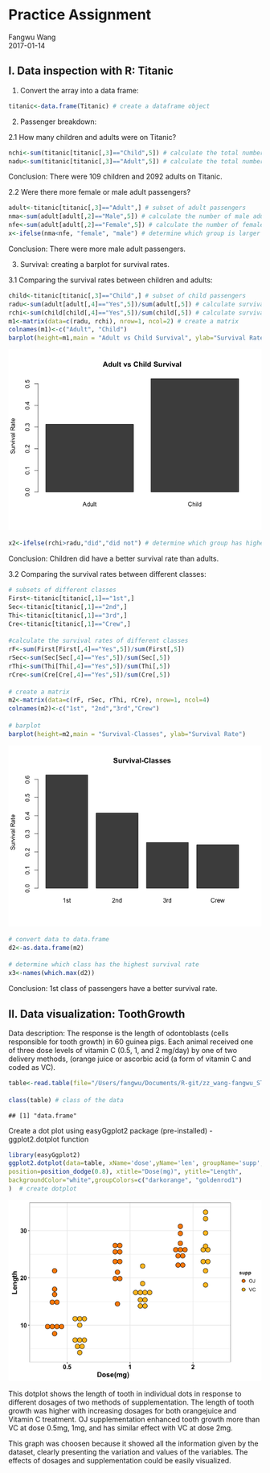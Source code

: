 # Practice Assignment
Fangwu Wang  
2017-01-14  

## I. Data inspection with R: Titanic

1. Convert the array into a data frame:


```r
titanic<-data.frame(Titanic) # create a dataframe object 
```

2. Passenger breakdown: 

2.1 How many children and adults were on Titanic?


```r
nchi<-sum(titanic[titanic[,3]=="Child",5]) # calculate the total number of children 
nadu<-sum(titanic[titanic[,3]=="Adult",5]) # calculate the total number of adults
```

Conclusion: There were 109 children and 2092 adults on Titanic.


2.2 Were there more female or male adult passengers?


```r
adult<-titanic[titanic[,3]=="Adult",] # subset of adult passengers
nma<-sum(adult[adult[,2]=="Male",5]) # calculate the number of male adult passengers
nfe<-sum(adult[adult[,2]=="Female",5]) # calculate the number of female adult passengers
x<-ifelse(nma<nfe, "female", "male") # determine which group is larger
```

Conclusion: There were more male adult passengers.


3. Survival: creating a barplot for survival rates.

3.1 Comparing the survival rates between children and adults:


```r
child<-titanic[titanic[,3]=="Child",] # subset of child passengers
radu<-sum(adult[adult[,4]=="Yes",5])/sum(adult[,5]) # calculate survival rate of adult passengers
rchi<-sum(child[child[,4]=="Yes",5])/sum(child[,5]) # calculate survival rate of child passengers
m1<-matrix(data=c(radu, rchi), nrow=1, ncol=2) # create a matrix
colnames(m1)<-c("Adult", "Child")
barplot(height=m1,main = "Adult vs Child Survival", ylab="Survival Rate") # create a barplot
```

![](practice_assignment_files/figure-html/unnamed-chunk-4-1.png)<!-- -->

```r
x2<-ifelse(rchi>radu,"did","did not") # determine which group has higher survival rate
```

Conclusion: Children did have a better survival rate than adults.


3.2 Comparing the survival rates between different classes:


```r
# subsets of different classes
First<-titanic[titanic[,1]=="1st",] 
Sec<-titanic[titanic[,1]=="2nd",]
Thi<-titanic[titanic[,1]=="3rd",]
Cre<-titanic[titanic[,1]=="Crew",]

#calculate the survival rates of different classes
rF<-sum(First[First[,4]=="Yes",5])/sum(First[,5])
rSec<-sum(Sec[Sec[,4]=="Yes",5])/sum(Sec[,5])
rThi<-sum(Thi[Thi[,4]=="Yes",5])/sum(Thi[,5])
rCre<-sum(Cre[Cre[,4]=="Yes",5])/sum(Cre[,5])

# create a matrix
m2<-matrix(data=c(rF, rSec, rThi, rCre), nrow=1, ncol=4)
colnames(m2)<-c("1st", "2nd","3rd","Crew")

# barplot
barplot(height=m2,main = "Survival-Classes", ylab="Survival Rate")
```

![](practice_assignment_files/figure-html/unnamed-chunk-5-1.png)<!-- -->

```r
# convert data to data.frame
d2<-as.data.frame(m2)

# determine which class has the highest survival rate
x3<-names(which.max(d2))
```

Conclusion: 1st class of passengers have a better survival rate.




## II. Data visualization: ToothGrowth

Data description: The response is the length of odontoblasts (cells responsible for tooth growth) in 60 guinea pigs. Each animal received one of three dose levels of vitamin C (0.5, 1, and 2 mg/day) by one of two delivery methods, (orange juice or ascorbic acid (a form of vitamin C and coded as VC).


```r
table<-read.table(file="/Users/fangwu/Documents/R-git/zz_wang-fangwu_STAT540_2017/Practice Assignment/guinea_pigs_tooth_growth.txt", header = T) # read the data

class(table) # class of the data
```

```
## [1] "data.frame"
```


Create a dot plot using easyGgplot2 package (pre-installed) - ggplot2.dotplot function


```r
library(easyGgplot2)
ggplot2.dotplot(data=table, xName='dose',yName='len', groupName='supp',
position=position_dodge(0.8), xtitle="Dose(mg)", ytitle="Length", 
backgroundColor="white",groupColors=c("darkorange", "goldenrod1")
)  # create dotplot
```

![](practice_assignment_files/figure-html/unnamed-chunk-7-1.png)<!-- -->

This dotplot shows the length of tooth in individual dots in response to different dosages of two methods of supplementation. The length of tooth growth
was higher with increasing dosages for both orangejuice and Vitamin C treatment. OJ supplementation enhanced tooth growth more than VC at dose 0.5mg, 1mg, and has similar effect with VC at dose 2mg.

This graph was choosen because it showed all the information given by the dataset, clearly presenting the variation and values of the variables. The effects of dosages and supplementation could be easily visualized.











